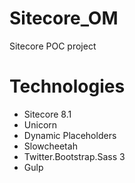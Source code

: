# Sitecore_OM
Sitecore POC project

# Technologies
- Sitecore 8.1
- Unicorn
- Dynamic Placeholders
- Slowcheetah
- Twitter.Bootstrap.Sass 3
- Gulp